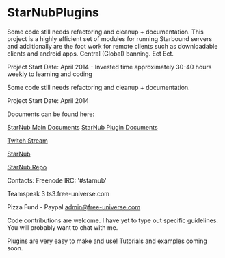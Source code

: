 StarNubPlugins
==============
Some code still needs refactoring and cleanup + documentation. This project is a highly efficient set of modules for running Starbound
servers and additionally are the foot work for remote clients such as downloadable clients and android apps. Central (Global) banning. Ect Ect.

Project Start Date: April 2014 - Invested time approximately 30-40 hours weekly to learning and coding

Some code still needs refactoring and cleanup + documentation.

Project Start Date: April 2014

Documents can be found here:

[StarNub Main Documents](http://docs.starnub.org/main/)
[StarNub Plugin Documents](http://docs.starnub.org/plugins/)

[Twitch Stream](http://www.twitch.tv/Underbalanced/)

[StarNub](http://starnub.org)

[StarNub Repo](http://repo.starnub.org)

Contacts:
Freenode IRC:
'#starnub'

Teamspeak 3
ts3.free-universe.com

Pizza Fund - Paypal
admin@free-universe.com

Code contributions are welcome. I have yet to type out specific guidelines. You will probably want to chat with me.

Plugins are very easy to make and use! Tutorials and examples coming soon.





